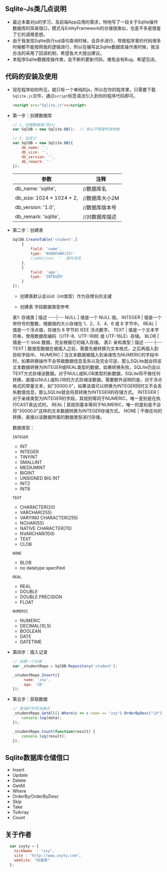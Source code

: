 ## Sqlite-Js类几点说明
* 最近本着对js的学习，及前端App应用的需求，特地写了一段关于Sqlite操作数据库的简易借口，模式与EntityFramework的仓储很类似，也差不多是借鉴了它的调用思想。
* 由于我发现Sqlite执行sql语句查询时候，会异步进行，导致程序里的代码很多时候都不能按照我的逻辑进行，所以在编写此Sqlite数据库操作类时候，我没办法的采用了回调机制，希望各大大提出建议。
* 本程序Sqlite数据库操作类，会不断的更新代码，难免会有Bug，希望见谅。
## 代码的安装及使用
* 现在程序如你所见，就只有一个单纯的js，所以在你的程序里，只需要下载`Sqlite.js`文件，通过`script`标签语法引入到你的程序代码即可。
    ```html
    <script src="Sqlite.js"></script>
    ```
* 第一步：创建数据库
    ```javascript
    // 1、创建数据库(默认)
    var SqlDB = new Sqlite.DB();  // 默认不需要传递参数
    
    // 2、自定义
    var SqlDB = new Sqlite.DB({
        db_name: '',
        db_size: '',
        db_version: '',
        db_remark: ''
    });
    ```
    参数     | 注释
    ------- | -------
    db_name: 'sqlite', | //数据库名
    db_size: 1024 * 1024 * 2, | //数据库大小2M
    db_version: '1.0', | //数据库版本号
    db_remark: 'sqlite', | //对数据库描述

* 第二步：创建表
    ```javascript
    SqlDB.CreateTable('student',[
        {
            field: 'name',
            type: 'NVARCHAR(25)'
            //addition: ''  额外信息
        },
        {
            field: 'age',
            type: 'INTEGER'
        }
    ]);
    ```
    * 创建表默认会以id（int类型）作为自增长的主键

    * 创建表 字段数据类型参考

    表1:
    存储类 | 描述
    ----|---
    NULL | 值是一个 NULL 值。
    INTEGER | 值是一个带符号的整数，根据值的大小存储在 1、2、3、4、6 或 8 字节中。
    REAL | 值是一个浮点值，存储为 8 字节的 IEEE 浮点数字。
    TEXT | 值是一个文本字符串，使用数据库编码（UTF-8、UTF-16BE 或 UTF-16LE）存储。
    BLOB | 值是一个 blob 数据，完全根据它的输入存储。
    表2:
    亲和类型 | 描述
    -----|---
    TEXT | 数值型数据在被插入之前，需要先被转换为文本格式，之后再插入到目标字段中。
    NUMERIC | 当文本数据被插入到亲缘性为NUMERIC的字段中时，如果转换操作不会导致数据信息丢失以及完全可逆，那么SQLite就会将该文本数据转换为INTEGER或REAL类型的数据，如果转换失败，SQLite仍会以TEXT方式存储该数据。对于NULL或BLOB类型的新数据，SQLite将不做任何转换，直接以NULL或BLOB的方式存储该数据。需要额外说明的是，对于浮点格式的常量文本，如"30000.0"，如果该值可以转换为INTEGER同时又不会丢失数值信息，那么SQLite就会将其转换为INTEGER的存储方式。
    INTEGER | 对于亲缘类型为INTEGER的字段，其规则等同于NUMERIC，唯一差别是在执行CAST表达式时。
    REAL | 其规则基本等同于NUMERIC，唯一的差别是不会将"30000.0"这样的文本数据转换为INTEGER存储方式。
    NONE | 不做任何的转换，直接以该数据所属的数据类型进行存储。

  数据类型：

    `INTEGER`
    *   INT
    *   INTEGER
    *   TINYINT
    *   SMALLINT
    *   MEDIUMINT
    *   BIGINT
    *   UNSIGNED BIG INT
    *   INT2
    *   INT8
    
    `TEXT`
    *   CHARACTER(20)
    *   VARCHAR(255)
    *   VARYING CHARACTER(255)
    *   NCHAR(55)
    *   NATIVE CHARACTER(70)
    *   NVARCHAR(100)
    *   TEXT
    *   CLOB

    `NONE`
    *   BLOB
    *   no datatype specified

    `REAL`
    *   REAL
    *   DOUBLE
    *   DOUBLE PRECISION
    *   FLOAT

    `NUMERIC`
    *   NUMERIC
    *   DECIMAL(10,5)
    *   BOOLEAN
    *   DATE
    *   DATETIME

* 第四步：插入记录
    ```javascript
    // 创建一个仓储
    var _studentRepo = SqlDB.Repository('student');

    _studentRepo.Insert({
         name: 'zxy',
         age: '20'
    });
    ```
* 第五步：获取数据
    ```javascript
    // 类似EF的写法格式
    _studentRepo.GetAll().Where(c => c.name == "zxy").OrderByDesc("id").ToArray(function(data){
        console.log(data);
    });

    _studentRepo.Count(function(result) {
        console.log(result);
    });
    ```

## Sqlite数据库仓储借口
* Insert
* Update
* Delete
* GetAll
* Where
* OrderBy/OrderByDesc
* Skip
* Take
* ToArray
* Count

## 关于作者
```javascript
  var zxyty = {
    nickName  : "zxy",
    site : "http://www.zxyty.com",
    webSite: "码客库"
  };
```
